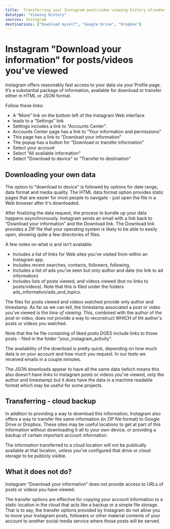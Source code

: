 ```yaml
---
title:  Transferring your Instagram post/video viewing history elsewhere 
datatype: "Viewing History"
sources: Instagram
destinations: ["Download myself", "Google Drive", "Dropbox"]
---
```


# Instagram "Download your information" for posts/videos you've viewed

Instagram offers reasonably fast access to your data via your Profile page.  It’s a substantial package of information, available for download or transfer either in HTML or JSON format. 

Follow these links:

* A “More” link on the bottom left of the Instagram Web interface 
* leads to a “Settings” link 
* Settings includes a link to “Accounts Center”. 
* Accounts Center page has a link to “Your information and permissions”
* This page has a link to “Download your information”
* The popup has a button for “Download or transfer information”
* Select your account
* Select "All available information"
* Select "Download to device" or "Transfer to destination"

## Downloading your own data

The option to "download to device" is followed by options for date range, data format and media quality. The HTML data format option provides static pages that are easier for most people to navigate - just open the file in a Web browser after it's downloaded. 

After finalizing the data request, the process to bundle up your data happens asynchronously. Instagram sends an email with a link back to “Download your information” and the Download link. The Download link provides a ZIP file that your operating system is likely to be able to easily open, showing quite a few directories of files.

A few notes on what is and isn’t available:

* Includes a list of links for Web sites you’ve visited from within an Instagram app.
* Includes recent searches, contacts, followers, following, 
* Includes a list of ads you’ve seen but only author and date (no link to ad information)
* Includes lists of posts viewed, and videos viewed (but no links to posts/videos).  Note that this is filed under the folders ads_information/ads_and_topics.

The files for posts viewed and videos watched provide only author and timestamp.  As far as we can tell, the timestamp associated a post or video you’ve viewed is the _time of viewing_.  This, combined with the author of the post or video, does not provide a way to reconstruct WHICH of tht author's posts or videos you watched. 

Note that the he file containing of liked posts DOES include links to those posts - filed in the folder “your_instagram_activity”.

The availability of the download is pretty quick, depending on how much data is on your account and how much you request.  In our tests we received emails in a couple minutes.

The JSON downloads appear to have all the same data (which means this also doesn’t have links to Instagram posts or videos  you’ve viewed, only the author and timestamp) but it does have the data in a machine readable format which may be useful for some projects.

## Transferring - cloud backup

In addition to providing a way to download this information, Instagram also offers a way to transfer the same information (in ZIP file format) to Google Drive or Dropbox.  These sites may be useful locations to get at part of this information without downloading it all to your own device, or providing a backup of certain important account information.  

The information transferred to a cloud location will not be publically available at that location, unless you’ve configured that drive or cloud storage to be publicly visible. 

## What it does not do? 

Instagram “Download your information” does not provide access to URLs of posts or videos you have viewed.

The transfer options are effective for copying your account information to a static location in the cloud that acts like a backup or a simple file storage.  That is to say, the transfer options provided by Instagram do not allow you to move  your Instagram posts, followers or other material contents of your account to another social media service where those posts will be served.  
